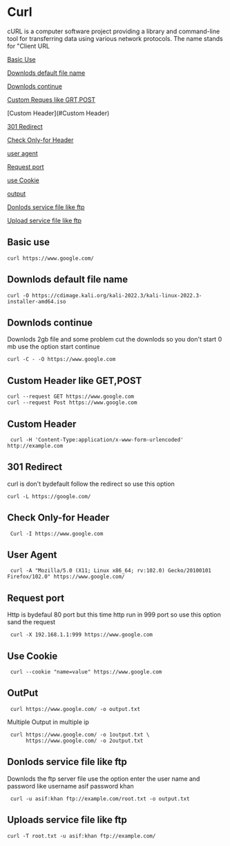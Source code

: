 # Curl

cURL is a computer software project providing a library and command-line tool for transferring data using various network protocols.
The name stands for "Client URL

[Basic Use](#basic-use)

[Downlods default file name](#downlods-default-file-name)

[Downlods continue](#downlods-continue)

[Custom Reques like GRT,POST](#Custom-Reques-like-GRT,POST)

[Custom Header](#Custom Header)

[301 Redirect](#301-redirect)

[Check Only-for Header](#Check-only-for-header)

[user agent](#user-agent)

[Request port](#request-port)

[use Cookie](#use-cookie)

[output](#output)

[Donlods service file like ftp](#Donlods-service-file-like-ftp)

[Upload service file like ftp](#upload-service-file-like-ftp)

## Basic use 

    curl https://www.google.com/
    
## Downlods default file name

    curl -O https://cdimage.kali.org/kali-2022.3/kali-linux-2022.3-installer-amd64.iso
    
## Downlods continue

Downlods 2gb file and some problem cut the downlods so you don't start 0 mb use the option start continue 

    curl -C - -O https://www.google.com
    
## Custom Header like GET,POST

    curl --request GET https://www.google.com
    curl --request Post https://www.google.com


## Custom Header 

     curl -H 'Content-Type:application/x-www-form-urlencoded' http://example.com

## 301 Redirect

curl is don't bydefault follow the redirect so use this option

    curl -L https://google.com/
     
## Check Only-for Header

     Curl -I https://www.google.com
     
## User Agent

     curl -A "Mozilla/5.0 (X11; Linux x86_64; rv:102.0) Gecko/20100101 Firefox/102.0" https://www.google.com/
     
## Request port

Http is bydefaul 80 port but this time http run in 999 port so use this option sand the request

     curl -X 192.168.1.1:999 https://www.google.com 
     
     
## Use Cookie 

     curl --cookie "name=value" https://www.google.com
     
## OutPut

     curl https://www.google.com/ -o output.txt
     
 Multiple Output in multiple ip
 
     curl https://www.google.com/ -o 1output.txt \
          https://www.google.com/ -o 2output.txt
     
     
## Donlods service file like ftp

Downlods the ftp server file use the option enter the user name and password like username asif password khan

     curl -u asif:khan ftp://example.com/root.txt -o output.txt
    
    
## Uploads service file like ftp 

    curl -T root.txt -u asif:khan ftp://example.com/
     
     
     
     
     
     
     
     
     
     
     
